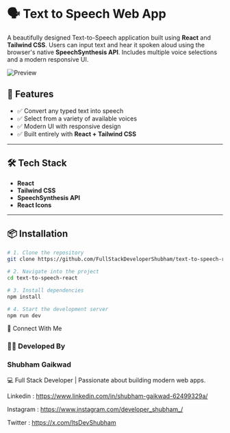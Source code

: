 # 🗣️ Text to Speech Web App

A beautifully designed Text-to-Speech application built using **React** and **Tailwind CSS**. Users can input text and hear it spoken aloud using the browser's native **SpeechSynthesis API**. Includes multiple voice selections and a modern responsive UI.

![Preview](https://media.giphy.com/media/3o7qE1YN7aBOFPRw8E/giphy.gif)

## 🚀 Features

- ✅ Convert any typed text into speech
- ✅ Select from a variety of available voices
- ✅ Modern UI with responsive design
- ✅ Built entirely with **React + Tailwind CSS**

---

## 🛠️ Tech Stack

- **React**
- **Tailwind CSS**
- **SpeechSynthesis API**
- **React Icons**

---

## 📦 Installation

```bash
# 1. Clone the repository
git clone https://github.com/FullStackDeveloperShubham/text-to-speech-react

# 2. Navigate into the project
cd text-to-speech-react

# 3. Install dependencies
npm install

# 4. Start the development server
npm run dev
```
📡 Connect With Me


### 👨‍💻 Developed By

### Shubham Gaikwad

💻 Full Stack Developer | Passionate about building modern web apps.

Linkedin : https://www.linkedin.com/in/shubham-gaikwad-62499329a/

Instagram : https://www.instagram.com/developer_shubham_/

Twitter : https://x.com/ItsDevShubham
